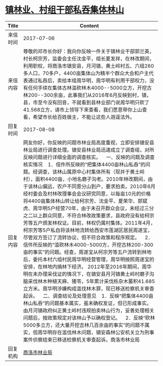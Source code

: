 # [镇林业、村组干部私吞集体林山](http://www.shangluo.gov.cn/zmhd/ldxxxx.jsp?urltype=leadermail.LeaderMailContentUrl&wbtreeid=1112&leadermailid=4231)

| Title |                                                                                                                                                                                                                                                                                                                                                                                                           Content                                                                                                                                                                                                                                                                                                                                                                                                           |
|:-----:|-----------------------------------------------------------------------------------------------------------------------------------------------------------------------------------------------------------------------------------------------------------------------------------------------------------------------------------------------------------------------------------------------------------------------------------------------------------------------------------------------------------------------------------------------------------------------------------------------------------------------------------------------------------------------------------------------------------------------------------------------------------------------------------------------------------------------------|
| 来信时间  | 2017-07-06                                                                                                                                                                                                                                                                                                                                                                                                                                                                                                                                                                                                                                                                                                                                                                                                                  |
| 来信内容  | 尊敬的邓市长你好：我向你反映一件关于镇林业干部郭兰英，村长柯宗芳，监委会主任沈金平，组长夏发祥，在林改期间，利用职权，将商洛市镇安县，月河镇，黄土岭村五、六组260多人口，70多户，4400亩集体山为精半个群众大会和户主代表通过私吞后，卖给本组周华明，周华明有利用干部权力，没有任何手续在集体古林滥砍林木4000--5000立方，开挖古林200--300余亩，此事我们从2016年6月反映到村，镇，县，市至今没有回音，不就看到县林业部门说周华明只砍了41.568立方，请市上领导下来查看，我们愿意带你上山查看，希望市长给百姓做主，不能让这些人逍遥法外。                                                                                                                                                                                                                                                                                                                                                                                                                                                                                                                                        |
| 回复时间  | 2017-08-08                                                                                                                                                                                                                                                                                                                                                                                                                                                                                                                                                                                                                                                                                                                                                                                                                  |
| 回复内容  | 网友你好，你反映的问题市林业局高度重视，立即安排镇安县林业局进行调查处理。镇安县林业局迅速成立了调查组，对所反映问题进行详细全面的调查核实。    一、反映的问题及调查核实情况    1．信件所反映的“把集体4400亩林山私吞”的问题。经调查，该林山属原中心村集体所有（现并于黄土岭村），面积4400亩，小地名磨子沟老。2010年林改期间，由于该林山偏远，农户不同意分山到户，要求拍卖。2010年6月经村委会及村林改理事会会议研究同意，以每亩10元的价格将4400亩集体林山转让给柯宗芳、沈金平、夏荣华、郭斌虎、周华明5户经营70年，由于未召开群众会议，未经过三分之二以上群众同意，不符合林改政策要求，县政府没有给柯宗芳等五户颁发林权证。目前，林权仍属村集体。2011年4月，柯宗芳等5户私自将该林地流转给西安市莲湖区居民周遂宝，尽管双方签订了流转协议，但不符合政策和程序规定。    2．信件所反映的“滥砍林木4000-5000方，开挖古林200-300亩的事实”的问题。经查，周遂宝从柯宗芳等五户流转到林地后，委托本村六组村民周华明经营管理，周华明按照周遂宝的安排，在林地内搞林下经济。 2012年至2016年期间，周华明在未办理采伐证的情况下，在镇安县月河镇黄土岭村磨子沟脑采伐林木种植天麻、猪苓，5年累计采伐栎杂木蓄积41.685立方米。周华明涉嫌构成滥伐林木罪，现已移送检察机关审查起诉。    二、调查结论及处理意见    1．反映“把集体4400亩林山私吞”的问题基本属实，虽未确权发证，但已形成事实。由月河镇政府纠正黄土岭村违规拍卖林山行为，妥善处理相关问题后，按政策规定对该林山予以确权登记。    2．反映“砍林5000多立方，还大量开挖吉林几百余亩的事实”的问题不属实，但周华明存在滥伐林木问题，镇安森林公安机关立为刑事案件侦察结束已移送检察机关审查起诉。商洛市林业局 |
| 回复机构  | [商洛市林业局](../../category/agencies/商洛市林业局.md)                                                                                                                                                                                                                                                                                                                                                                                                                                                                                                                                                                                                                                                                                                                                                                                 |